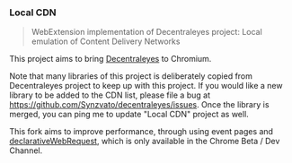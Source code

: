 ### Local CDN

 > WebExtension implementation of Decentraleyes project: Local emulation of Content Delivery Networks

This project aims to bring [Decentraleyes](https://github.com/Synzvato/decentraleyes) to Chromium.

Note that many libraries of this project is deliberately copied from Decentraleyes project to keep up with this project. If you would like a new library to be added to the CDN list, please file a bug at https://github.com/Synzvato/decentraleyes/issues. Once the library is merged, you can ping me to update "Local CDN" project as well.

This fork aims to improve performance, through using event pages and [declarativeWebRequest](https://developer.chrome.com/extensions/declarativeWebRequest), which is only available in the Chrome Beta / Dev Channel.